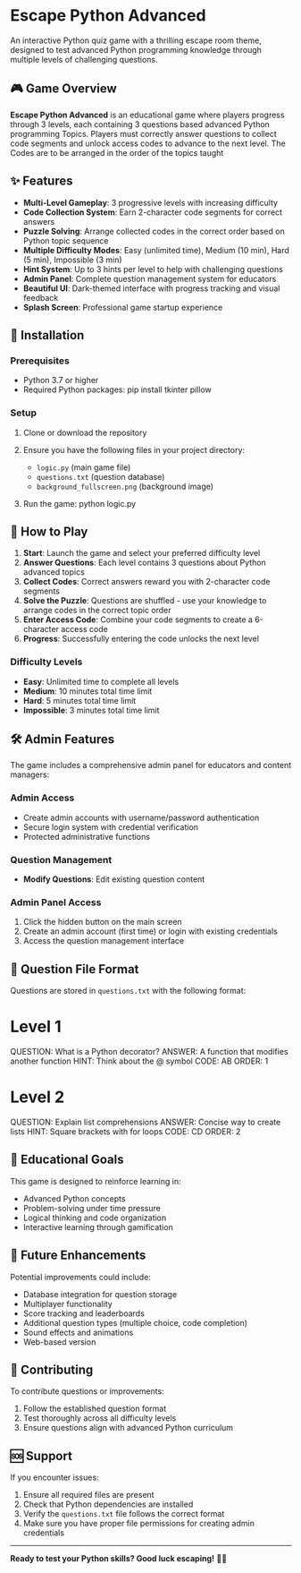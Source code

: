 # Escape Python Advanced

An interactive Python quiz game with a thrilling escape room theme, designed to test advanced Python programming knowledge through multiple levels of challenging questions.

## 🎮 Game Overview

**Escape Python Advanced** is an educational game where players progress through 3 levels, each containing 3 questions based advanced Python programming Topics. Players must correctly answer questions to collect code segments and unlock access codes to advance to the next level. The Codes are to be arranged in the order of the topics taught

## ✨ Features

- **Multi-Level Gameplay**: 3 progressive levels with increasing difficulty
- **Code Collection System**: Earn 2-character code segments for correct answers
- **Puzzle Solving**: Arrange collected codes in the correct order based on Python topic sequence
- **Multiple Difficulty Modes**: Easy (unlimited time), Medium (10 min), Hard (5 min), Impossible (3 min)
- **Hint System**: Up to 3 hints per level to help with challenging questions
- **Admin Panel**: Complete question management system for educators
- **Beautiful UI**: Dark-themed interface with progress tracking and visual feedback
- **Splash Screen**: Professional game startup experience

## 🚀 Installation

### Prerequisites

- Python 3.7 or higher
- Required Python packages:
  pip install tkinter pillow

### Setup

1. Clone or download the repository
2. Ensure you have the following files in your project directory:
   - `logic.py` (main game file)
   - `questions.txt` (question database)
   - `background_fullscreen.png` (background image)

3. Run the game:
   python logic.py

## 📖 How to Play

1. **Start**: Launch the game and select your preferred difficulty level
2. **Answer Questions**: Each level contains 3 questions about Python advanced topics
3. **Collect Codes**: Correct answers reward you with 2-character code segments
4. **Solve the Puzzle**: Questions are shuffled - use your knowledge to arrange codes in the correct topic order
5. **Enter Access Code**: Combine your code segments to create a 6-character access code
6. **Progress**: Successfully entering the code unlocks the next level

### Difficulty Levels

- **Easy**: Unlimited time to complete all levels
- **Medium**: 10 minutes total time limit
- **Hard**: 5 minutes total time limit  
- **Impossible**: 3 minutes total time limit

## 🛠️ Admin Features

The game includes a comprehensive admin panel for educators and content managers:

### Admin Access
- Create admin accounts with username/password authentication
- Secure login system with credential verification
- Protected administrative functions

### Question Management
- **Modify Questions**: Edit existing question content

### Admin Panel Access
1. Click the hidden button on the main screen
2. Create an admin account (first time) or login with existing credentials
3. Access the question management interface

## 🔧 Question File Format

Questions are stored in `questions.txt` with the following format:


# Level 1
QUESTION: What is a Python decorator?
ANSWER: A function that modifies another function
HINT: Think about the @ symbol
CODE: AB
ORDER: 1

# Level 2
QUESTION: Explain list comprehensions
ANSWER: Concise way to create lists
HINT: Square brackets with for loops
CODE: CD
ORDER: 2


## 🎯 Educational Goals

This game is designed to reinforce learning in:
- Advanced Python concepts
- Problem-solving under time pressure
- Logical thinking and code organization
- Interactive learning through gamification


## 🚀 Future Enhancements

Potential improvements could include:
- Database integration for question storage
- Multiplayer functionality
- Score tracking and leaderboards  
- Additional question types (multiple choice, code completion)
- Sound effects and animations
- Web-based version

## 🤝 Contributing

To contribute questions or improvements:
1. Follow the established question format
2. Test thoroughly across all difficulty levels
3. Ensure questions align with advanced Python curriculum

## 🆘 Support

If you encounter issues:
1. Ensure all required files are present
2. Check that Python dependencies are installed
3. Verify the `questions.txt` file follows the correct format
4. Make sure you have proper file permissions for creating admin credentials

---

**Ready to test your Python skills? Good luck escaping!** 🐍✨
